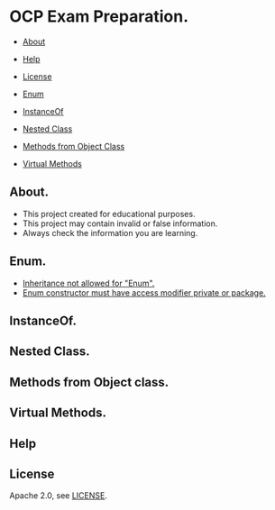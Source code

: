 # OCP Exam Preparation.

* [About](#about)
* [Help](#help)
* [License](#license)


* [Enum](#enum)
* [InstanceOf](#instanceof)
* [Nested Class](#nested-class)
* [Methods from Object Class](#methods-from-object-class)
* [Virtual Methods](#virtual-methods)

## About.
- This project created for educational purposes.
- This project may contain invalid or false information.
- Always check the information you are learning.

## Enum.
* [Inheritance not allowed for "Enum".](https://github.com/OCP-Exam-Preparation/OCP/blob/master/src/main/java/com/trl/_enum/inheritance/a/a1/Practice.java)
* [Enum constructor must have access modifier private or package.](https://github.com/OCP-Exam-Preparation/OCP/blob/master/src/main/java/com/trl/_enum/enumConstructor/a/a1/Example.java)
## InstanceOf.
## Nested Class.
## Methods from Object class.
## Virtual Methods.

## Help

## License

Apache 2.0, see [LICENSE](LICENSE).
